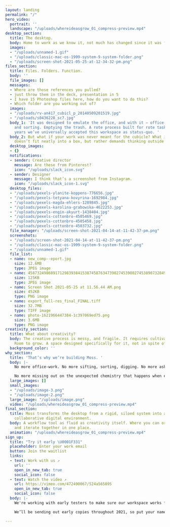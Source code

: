 ```yaml
---
layout: landing
permalink: "/"
hero_video:
  portrait: ''
  landscape: "/uploads/whereideasgrow_01_compress-preview.mp4"
desktop_section:
  title: The desktop.
  body: Home to work as we know it, not much has changed since it was first introduced.
  images:
  - "/uploads/unnamed-1.gif"
  - "/uploads/classic-mac-os-1999-system-9-system-folder.png"
  - "/uploads/screen-shot-2021-05-25-at-12-34-32-pm.png"
files_section:
  title: Files. Folders. Function.
  body: ''
  file_images: []
  messages:
  - Where are those references you pulled?
  - just throw them in the deck, presentation in 5
  - I have 15 Photoshop files here, how do you want to do this?
  - Which folder are you working out of?
  images:
  - "/uploads/rv-an417_cubicl_p_20140509201519.jpg"
  - "/uploads/s0436228_sc7.jpg"
  body_1: 'It was designed to emulate the office, and with it – office-work. Sifting
    and sorting. Emptying the trash. A rote process built for rote tasks. After 40
    years we’ve universally accepted this workspace as status-quo. '
  body_2: But what if your work was never meant for the cubicle? What if your process
    doesn’t fit neatly into a box, but rather demands thinking outside of one?
  desktop_images:
  - {}
  notifications:
  - sender: Creative director
    message: Are these from Pinterest?
    icon: "/uploads/slack_icon.svg"
  - sender: Designer
    message: I think that’s a screenshot from Instagram.
    icon: "/uploads/slack_icon-1.svg"
  desktop_files:
  - "/uploads/pexels-ylanite-koppens-776656.jpg"
  - "/uploads/pexels-tetyana-kovyrina-1692984.jpg"
  - "/uploads/pexels-magda-ehlers-1289845.jpg"
  - "/uploads/pexels-karolina-grabowska-4622253.jpg"
  - "/uploads/pexels-engin-akyurt-1438404.jpg"
  - "/uploads/pexels-cottonbro-4505469.jpg"
  - "/uploads/pexels-cottonbro-4505458.jpg"
  - "/uploads/pexels-cottonbro-4503732.jpg"
  file_manager: "/uploads/screen-shot-2021-04-14-at-11-42-37-pm.png"
  screenshots:
  - "/uploads/screen-shot-2021-04-14-at-11-42-37-pm.png"
  - "/uploads/classic-mac-os-1999-system-9-system-folder.png"
  - "/uploads/unnamed-1.gif"
  file_list:
  - name: new_comp--eport.jpg
    size: 12.6MB
    type: JPEG image
  - name: 4587324986891712983938415387458763473902745398027453890732849057324.jpg
    size: 125KB
    type: JPEG image
  - name: Screen Shot 2021-05-25 at 11.56.44 AM.png
    size: 452KB
    type: PNG image
  - name: export_full-res_final_FINAL.tiff
    size: 32.7MB
    type: TIFF image
  - name: photo-1621966447384-1c397069ed75.png
    size: 3.6MB
    type: PNG image
creativity_section:
  title: What about creativity?
  body: The creative process is messy, and fragile. It requires cultivation. Care.
    Room to grow. A space designed specifically for it, not in spite of it.
  background_color: ''
why_section:
  title: 'That’s why we’re building Moss. '
  body: |-
    No more office-work. No more sifting, sorting, digging. No more asking where, why and what. the. fuck.

    No more missing out on the unexpected chemistry that happens when everything is at your fingertips. No more workarounds to compensate for a workspace that was never even made for us.
  large_images: []
  small_images:
  - "/uploads/image-3.png"
  - "/uploads/image-2.png"
  large_image: "/uploads/image.png"
  video: "/uploads/whereideasgrow_01_compress-preview.mp4"
final_section:
  title: Moss transforms the desktop from a rigid, siloed system into an open and
    collaborative digital environment.
  body: A workflow tool as fluid as creativity itself. Where you can organize, experiment,
    and iterate together in one place.
  animation: "/uploads/whereideasgrow_01_compress-preview.mp4"
sign_up:
  title: "Try it early \U0001F331"
  placeholder: Enter your work email
  button: Join the waitlist
  links:
  - text: Work with us ↗
    url: ''
    open_in_new_tab: true
    social_icon: false
  - text: Watch the video ↗
    url: https://vimeo.com/472490067/524a565895
    open_in_new_tab: true
    social_icon: false
  body: |-
    We're working with early testers to make sure our workspace works for you.

    We’ll be sending out early copies throughout 2021, so put your name down on the waitlist and follow us for updates.

---
```

